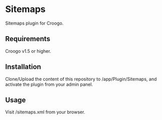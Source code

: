 # Sitemaps

Sitemaps plugin for Croogo.

## Requirements

Croogo v1.5 or higher.

## Installation

Clone/Upload the content of this repository to /app/Plugin/Sitemaps, and activate the plugin from your admin panel.

## Usage

Visit /sitemaps.xml from your browser.